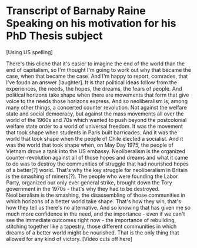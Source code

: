 # Transcript of Barnaby Raine Speaking on his motivation for his PhD Thesis subject

[Using US spelling]

There's this cliche that it's easier to imagine the end of the world than the end of capitalism, so I'm thought I'm going to work out why that became the case, when that became the case. And I'm happy to report, comrades, that I've foudn an answer [laughter]. It is that political ideas follow from the experiences, the needs, the hopes, the dreams, the fears of people. And political horizons take shape when there are movements that form that give voice to the needs those horizons express. And so neoliberalism is, among many other things, a concerted counter revolution. Not against the welfare state and social democracy, but against the mass movements all over the world of the 1960s and 70s which wanted to push beyond the postcolonial welfare state order to a world of universal freedom. It was the movement that took shape when students in Paris built barricades. And it was the world that took shape when the people of Chile elected a socialist. And it was the world that took shape when, on May Day 1975, the people of Vietnam drove a tank into the US embassy. Neoliberalism is the organized counter-revolution against all of those hopes and dreams and what it came to do was to destroy the communities of struggle that had nourished hopes of a better[?] world. That's why the key struggle for neoliberalism in Britain is the smashing of miners[?]. The people who were founding the Labor Party, organized our only ever general strike, brought down the Tory government in the 1970s - that's why they had to be destroyed. Neoliberalism is the smashing, the disassembling of those communities in which horizons of a better world take shape. That's how they win, that's how they tell us there's no alternative. And so knowing that has given me so much more confidence in the need, and the importance - even if we can't see the immediate outcomes right now - the importance of rebuilding, stitching together like a tapestry, those different communities in which dreams of a better world might be nourished. That is the only thing that allowed for any kind of victory. [Video cuts off here]
